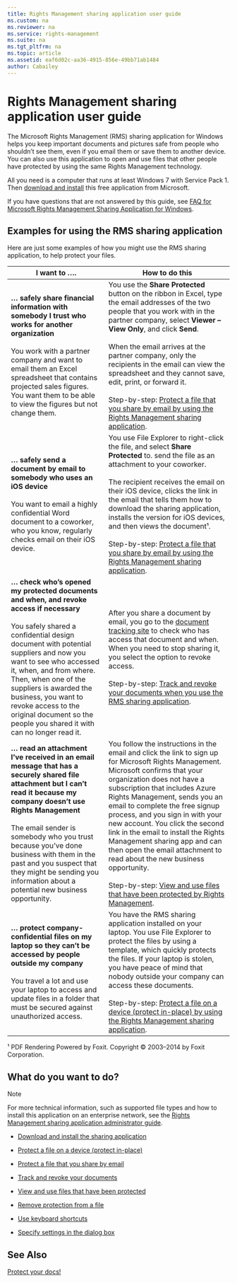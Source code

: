 ```yaml
---
title: Rights Management sharing application user guide
ms.custom: na
ms.reviewer: na
ms.service: rights-management
ms.suite: na
ms.tgt_pltfrm: na
ms.topic: article
ms.assetid: eaf6d02c-aa36-4915-856e-49bb71ab1484
author: Cabailey
---
```

# Rights Management sharing application user guide
The Microsoft Rights Management (RMS) sharing application for Windows helps you keep important documents and pictures safe from people who shouldn’t see them, even if you email them or save them to another device. You can also use this application to open and use files that other people have protected by using the same Rights Management technology.

All you need is a computer that runs at least Windows 7 with Service Pack 1. Then [download and install](http://go.microsoft.com/fwlink/?LinkId=303970) this free application from Microsoft.

If you have questions that are not answered by this guide, see [FAQ for Microsoft Rights Management Sharing Application for Windows](http://go.microsoft.com/fwlink/?LinkId=303971).

## <a name="BKMK_SharingExamples"></a>Examples for using the RMS sharing application
Here are just some examples of how you might use the RMS sharing application, to help protect your files.

|I want to ….|How to do this|
|----------------|------------------|
|**… safely share financial information with somebody I trust who works for another organization**<br /><br />You work with a partner company and want to email them an Excel spreadsheet that contains projected sales figures. You want them to be able to view the figures but not change them.|You use the **Share Protected** button on the ribbon in Excel, type the email addresses of the two people that you work with in the partner company, select **Viewer – View Only**, and click **Send**.<br /><br />When the email arrives at the partner company, only the recipients in the email can view the spreadsheet and they cannot save, edit, print, or forward it.<br /><br />Step-by-step: [Protect a file that you share by email by using the Rights Management sharing application](../Topic/Protect_a_file_that_you_share_by_email_by_using_the_Rights_Management_sharing_application.md).|
|**… safely send a document by email to somebody who uses an iOS device**<br /><br />You want to email a highly confidential Word document to a coworker, who you know, regularly checks email on their iOS device.|You use File Explorer to right-click the file, and select **Share Protected** to. send the file as an attachment to your coworker.<br /><br />The recipient receives the email on their iOS device, clicks the link in the email that tells them how to download the sharing application, installs the version for iOS devices, and then views the document¹.<br /><br />Step-by-step: [Protect a file that you share by email by using the Rights Management sharing application](../Topic/Protect_a_file_that_you_share_by_email_by_using_the_Rights_Management_sharing_application.md).|
|**… check who’s opened my protected documents and when, and revoke access if necessary**<br /><br />You safely shared a confidential design document with potential suppliers and now you want to see who accessed it, when, and from where. Then, when one of the suppliers is awarded the business, you want to revoke access to the original document so the people you shared it with can no longer read it.|After you share a document by email, you go to the [document tracking site](http://go.microsoft.com/fwlink/?LinkId=529562) to check who has access that document and when. When you need to stop sharing it, you select the option to revoke access.<br /><br />Step-by-step: [Track and revoke your documents when you use the RMS sharing application](../Topic/Track_and_revoke_your_documents_when_you_use_the_RMS_sharing_application.md).|
|**… read an attachment I’ve received in an email message that has a securely shared file attachment but I can’t read it because my company doesn’t use Rights Management**<br /><br />The email sender is somebody who you trust because you’ve done business with them in the past and you suspect that they might be sending you information about a potential new business opportunity.|You follow the instructions in the email and click the link to sign up for Microsoft Rights Management. Microsoft confirms that your organization does not have a subscription that includes Azure Rights Management, sends you an email to complete the free signup process, and you sign in with your new account. You click the second link in the email to install the Rights Management sharing app and can then open the email attachment to read about the new business opportunity.<br /><br />Step-by-step: [View and use files that have been protected by Rights Management](../Topic/View_and_use_files_that_have_been_protected_by_Rights_Management.md).|
|**… protect company-confidential files on my laptop so they can’t be accessed by people outside my company**<br /><br />You travel a lot and use your laptop to access and update files in a folder that must be secured against unauthorized access.|You have the RMS sharing application installed on your laptop. You use File Explorer to protect the files by using a template, which quickly protects the files. If your laptop is stolen, you have peace of mind that nobody outside your company can access these documents.<br /><br />Step-by-step: [Protect a file on a device &#40;protect in-place&#41; by using the Rights Management sharing application](../Topic/Protect_a_file_on_a_device__protect_in-place__by_using_the_Rights_Management_sharing_application.md).|
¹ PDF Rendering Powered by Foxit. Copyright © 2003–2014 by Foxit Corporation.

## <a name="BKMK_SharingInstructions"></a>What do you want to do?
> [!NOTE]
> For more technical information, such as supported file types and how to install this application on an enterprise network, see the [Rights Management sharing application administrator guide](../Topic/Rights_Management_sharing_application_administrator_guide.md).

-   [Download and install the sharing application](https://technet.microsoft.com/library/dn574734.aspx)

-   [Protect a file on a device (protect in-place)](https://technet.microsoft.com/library/dn574733.aspx)

-   [Protect a file that you share by email](https://technet.microsoft.com/library/dn574735.aspx)

-   [Track and revoke your documents](https://technet.microsoft.com/library/dn986611.aspx)

-   [View and use files that have been protected](https://technet.microsoft.com/library/dn574741.aspx)

-   [Remove protection from a file](https://technet.microsoft.com/library/dn574739.aspx)

-   [Use keyboard shortcuts](https://technet.microsoft.com/library/dn574737.aspx)

-   [Specify settings in the dialog box](https://technet.microsoft.com/library/dn574738.aspx)

## See Also
[Protect your docs!](http://curah.microsoft.com/60308/protect-your-docs)

